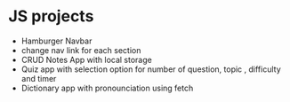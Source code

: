 # JS projects
- Hamburger Navbar
- change nav link for each section
- CRUD Notes App with local storage
- Quiz app with selection option for number of question, topic , difficulty and timer
- Dictionary app with pronounciation using fetch